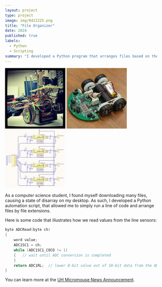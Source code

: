 ```yaml
---
layout: project
type: project
image: img/8422225.png
title: "File Organizer"
date: 2024
published: true
labels:
  - Python
  - Scripting
summary: "I developed a Python program that arranges files based on their file extension"
---
```


<div class="text-center p-4">
  <img width="200px" src="../img/micromouse/micromouse-robot.png" class="img-thumbnail" >
  <img width="200px" src="../img/micromouse/micromouse-robot-2.jpg" class="img-thumbnail" >
  <img width="200px" src="../img/micromouse/micromouse-circuit.png" class="img-thumbnail" >
</div>

As a computer science student, I found myself downloading many files, causing a state of disarray on my desktop. As such, I developed a Python automation script, that allowed me to simply run a line of code and arrange files by file extensions.

Here is some code that illustrates how we read values from the line sensors:

```cpp
byte ADCRead(byte ch)
{
    word value;
    ADC1SC1 = ch;
    while (ADC1SC1_COCO != 1)
    {   // wait until ADC conversion is completed   
    }
    return ADC1RL;  // lower 8-bit value out of 10-bit data from the ADC
}
```

You can learn more at the [UH Micromouse News Announcement](https://manoa.hawaii.edu/news/article.php?aId=2857).
